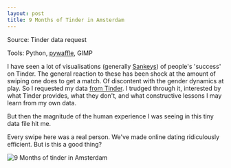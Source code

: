 ```yaml
---
layout: post
title: 9 Months of Tinder in Amsterdam
---
```


Source: Tinder data request

Tools: Python, [pywaffle](https://github.com/ligyxy/PyWaffle), GIMP

I have seen a lot of visualisations (generally [Sankeys](https://en.wikipedia.org/wiki/Sankey_diagram)) of people's 'success' on Tinder. The general reaction to these has been shock at the amount of swiping one does to get a match. Of discontent with the gender dynamics at play. So I requested my data [from Tinder](https://account.gotinder.com/data). I trudged through it, interested by what Tinder provides, what they don't, and what constructive lessons I may learn from my own data. 

But then the magnitude of the human experience I was seeing in this tiny data file hit me. 

Every swipe here was a real person. We've made online dating ridiculously efficient. But is this a good thing?

![9 Months of tinder in Amsterdam](http://rian-van-den-ander.github.io/images/visu/tinder_9months.png "9 Months of Tinder in Amsterdam")


